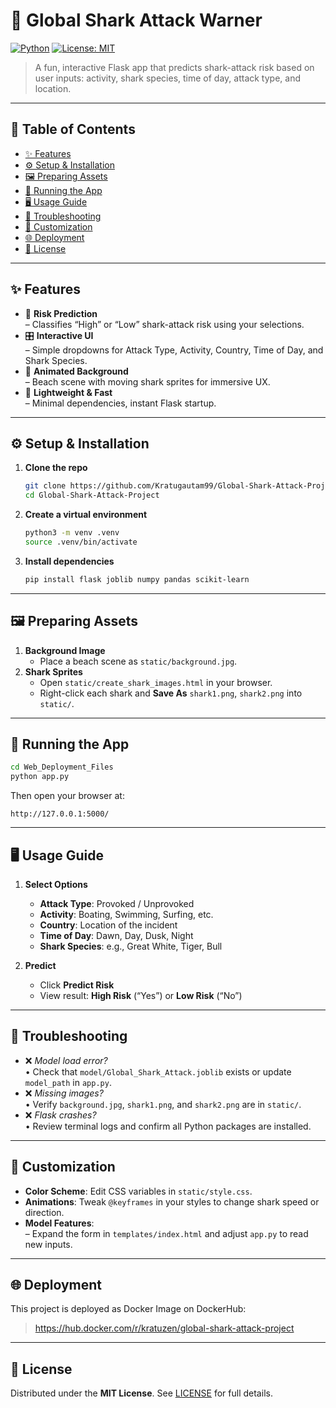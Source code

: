# 🌊 Global Shark Attack Warner

[![Python](https://img.shields.io/badge/python-3.11%2B-blue.svg)](https://www.python.org/) [![License: MIT](https://img.shields.io/badge/License-MIT-green.svg)](LICENSE)

> A fun, interactive Flask app that predicts shark-attack risk based on user inputs: activity, shark species, time of day, attack type, and location.

---
## 📖 Table of Contents

- [✨ Features](#-features)  
- [⚙️ Setup & Installation](#-setup--installation)  
- [🖼️ Preparing Assets](#-preparing-assets)  
- [🚀 Running the App](#-running-the-app)  
- [🖥️ Usage Guide](#-usage-guide)  
- [🐞 Troubleshooting](#-troubleshooting)  
- [🎨 Customization](#-customization)  
- [🌐 Deployment](#-deployment)  
- [📜 License](#-license)  

---
## ✨ Features

- 🦈 **Risk Prediction**  
  – Classifies “High” or “Low” shark-attack risk using your selections.  
- 🎛️ **Interactive UI**  
  – Simple dropdowns for Attack Type, Activity, Country, Time of Day, and Shark Species.  
- 🎨 **Animated Background**  
  – Beach scene with moving shark sprites for immersive UX.  
- 🚀 **Lightweight & Fast**  
  – Minimal dependencies, instant Flask startup.  

---
<a id="-setup--installation"></a>
## ⚙️ Setup & Installation

1. **Clone the repo**  
   ```bash
   git clone https://github.com/Kratugautam99/Global-Shark-Attack-Project.git
   cd Global-Shark-Attack-Project
   ```

2. **Create a virtual environment**  
   ```bash
   python3 -m venv .venv
   source .venv/bin/activate
   ```

3. **Install dependencies**  
   ```bash
   pip install flask joblib numpy pandas scikit-learn
   ```

---
<a id="-preparing-assets"></a>
## 🖼️ Preparing Assets

1. **Background Image**  
   - Place a beach scene as `static/background.jpg`.  
2. **Shark Sprites**  
   - Open `static/create_shark_images.html` in your browser.  
   - Right-click each shark and **Save As** `shark1.png`, `shark2.png` into `static/`.  

---
## 🚀 Running the App

```bash
cd Web_Deployment_Files
python app.py
```

Then open your browser at:  
```
http://127.0.0.1:5000/
```

---
<a id="-usage-guide"></a>
## 🖥️ Usage Guide

1. **Select Options**  
   - **Attack Type**: Provoked / Unprovoked  
   - **Activity**: Boating, Swimming, Surfing, etc.  
   - **Country**: Location of the incident  
   - **Time of Day**: Dawn, Day, Dusk, Night  
   - **Shark Species**: e.g., Great White, Tiger, Bull  

2. **Predict**  
   - Click **Predict Risk**  
   - View result: **High Risk** (“Yes”) or **Low Risk** (“No”)

---
## 🐞 Troubleshooting

- ❌ _Model load error?_  
  • Check that `model/Global_Shark_Attack.joblib` exists or update `model_path` in `app.py`.  
- ❌ _Missing images?_  
  • Verify `background.jpg`, `shark1.png`, and `shark2.png` are in `static/`.  
- ❌ _Flask crashes?_  
  • Review terminal logs and confirm all Python packages are installed.  

---
## 🎨 Customization

- **Color Scheme**: Edit CSS variables in `static/style.css`.  
- **Animations**: Tweak `@keyframes` in your styles to change shark speed or direction.  
- **Model Features**:  
  – Expand the form in `templates/index.html` and adjust `app.py` to read new inputs.  

---
## 🌐 Deployment

This project is deployed as Docker Image on DockerHub:

> https://hub.docker.com/r/kratuzen/global-shark-attack-project

---
## 📜 License

Distributed under the **MIT License**. See [LICENSE](LICENSE) for full details.  
